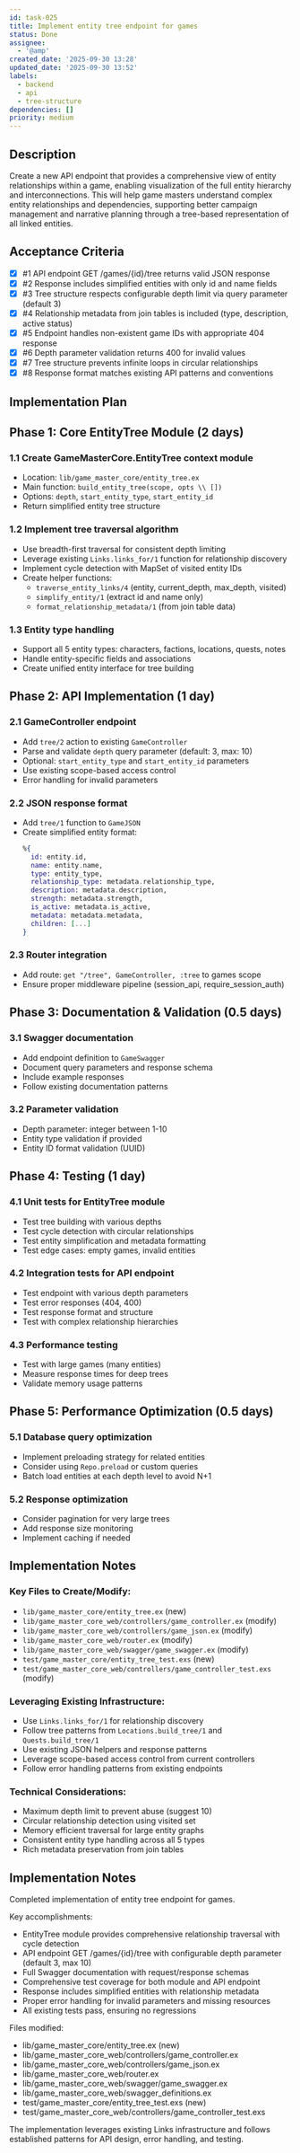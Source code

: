 ```yaml
---
id: task-025
title: Implement entity tree endpoint for games
status: Done
assignee:
  - '@amp'
created_date: '2025-09-30 13:28'
updated_date: '2025-09-30 13:52'
labels:
  - backend
  - api
  - tree-structure
dependencies: []
priority: medium
---
```


## Description

<!-- SECTION:DESCRIPTION:BEGIN -->
Create a new API endpoint that provides a comprehensive view of entity relationships within a game, enabling visualization of the full entity hierarchy and interconnections. This will help game masters understand complex entity relationships and dependencies, supporting better campaign management and narrative planning through a tree-based representation of all linked entities.
<!-- SECTION:DESCRIPTION:END -->

## Acceptance Criteria
<!-- AC:BEGIN -->
- [x] #1 API endpoint GET /games/{id}/tree returns valid JSON response
- [x] #2 Response includes simplified entities with only id and name fields
- [x] #3 Tree structure respects configurable depth limit via query parameter (default 3)
- [x] #4 Relationship metadata from join tables is included (type, description, active status)
- [x] #5 Endpoint handles non-existent game IDs with appropriate 404 response
- [x] #6 Depth parameter validation returns 400 for invalid values
- [x] #7 Tree structure prevents infinite loops in circular relationships
- [x] #8 Response format matches existing API patterns and conventions
<!-- AC:END -->

## Implementation Plan

<!-- SECTION:PLAN:BEGIN -->
## Phase 1: Core EntityTree Module (2 days)

### 1.1 Create GameMasterCore.EntityTree context module
- Location: `lib/game_master_core/entity_tree.ex`
- Main function: `build_entity_tree(scope, opts \\ [])`
- Options: `depth`, `start_entity_type`, `start_entity_id`
- Return simplified entity tree structure

### 1.2 Implement tree traversal algorithm
- Use breadth-first traversal for consistent depth limiting
- Leverage existing `Links.links_for/1` function for relationship discovery
- Implement cycle detection with MapSet of visited entity IDs
- Create helper functions:
  - `traverse_entity_links/4` (entity, current_depth, max_depth, visited)
  - `simplify_entity/1` (extract id and name only)
  - `format_relationship_metadata/1` (from join table data)

### 1.3 Entity type handling
- Support all 5 entity types: characters, factions, locations, quests, notes
- Handle entity-specific fields and associations
- Create unified entity interface for tree building

## Phase 2: API Implementation (1 day)

### 2.1 GameController endpoint
- Add `tree/2` action to existing `GameController`
- Parse and validate `depth` query parameter (default: 3, max: 10)
- Optional: `start_entity_type` and `start_entity_id` parameters
- Use existing scope-based access control
- Error handling for invalid parameters

### 2.2 JSON response format
- Add `tree/1` function to `GameJSON`
- Create simplified entity format:
  ```elixir
  %{
    id: entity.id,
    name: entity.name,
    type: entity_type,
    relationship_type: metadata.relationship_type,
    description: metadata.description,
    strength: metadata.strength,
    is_active: metadata.is_active,
    metadata: metadata.metadata,
    children: [...]
  }
  ```

### 2.3 Router integration
- Add route: `get "/tree", GameController, :tree` to games scope
- Ensure proper middleware pipeline (session_api, require_session_auth)

## Phase 3: Documentation & Validation (0.5 days)

### 3.1 Swagger documentation
- Add endpoint definition to `GameSwagger`
- Document query parameters and response schema
- Include example responses
- Follow existing documentation patterns

### 3.2 Parameter validation
- Depth parameter: integer between 1-10
- Entity type validation if provided
- Entity ID format validation (UUID)

## Phase 4: Testing (1 day)

### 4.1 Unit tests for EntityTree module
- Test tree building with various depths
- Test cycle detection with circular relationships
- Test entity simplification and metadata formatting
- Test edge cases: empty games, invalid entities

### 4.2 Integration tests for API endpoint
- Test endpoint with various depth parameters
- Test error responses (404, 400)
- Test response format and structure
- Test with complex relationship hierarchies

### 4.3 Performance testing
- Test with large games (many entities)
- Measure response times for deep trees
- Validate memory usage patterns

## Phase 5: Performance Optimization (0.5 days)

### 5.1 Database query optimization
- Implement preloading strategy for related entities
- Consider using `Repo.preload` or custom queries
- Batch load entities at each depth level to avoid N+1

### 5.2 Response optimization
- Consider pagination for very large trees
- Add response size monitoring
- Implement caching if needed

## Implementation Notes

### Key Files to Create/Modify:
- `lib/game_master_core/entity_tree.ex` (new)
- `lib/game_master_core_web/controllers/game_controller.ex` (modify)
- `lib/game_master_core_web/controllers/game_json.ex` (modify)
- `lib/game_master_core_web/router.ex` (modify)
- `lib/game_master_core_web/swagger/game_swagger.ex` (modify)
- `test/game_master_core/entity_tree_test.exs` (new)
- `test/game_master_core_web/controllers/game_controller_test.exs` (modify)

### Leveraging Existing Infrastructure:
- Use `Links.links_for/1` for relationship discovery
- Follow tree patterns from `Locations.build_tree/1` and `Quests.build_tree/1`
- Use existing JSON helpers and response patterns
- Leverage scope-based access control from current controllers
- Follow error handling patterns from existing endpoints

### Technical Considerations:
- Maximum depth limit to prevent abuse (suggest 10)
- Circular relationship detection using visited set
- Memory efficient traversal for large entity graphs
- Consistent entity type handling across all 5 types
- Rich metadata preservation from join tables
<!-- SECTION:PLAN:END -->

## Implementation Notes

<!-- SECTION:NOTES:BEGIN -->
Completed implementation of entity tree endpoint for games.

Key accomplishments:
- EntityTree module provides comprehensive relationship traversal with cycle detection
- API endpoint GET /games/{id}/tree with configurable depth parameter (default 3, max 10)
- Full Swagger documentation with request/response schemas
- Comprehensive test coverage for both module and API endpoint
- Response includes simplified entities with relationship metadata
- Proper error handling for invalid parameters and missing resources
- All existing tests pass, ensuring no regressions

Files modified:
- lib/game_master_core/entity_tree.ex (new)
- lib/game_master_core_web/controllers/game_controller.ex
- lib/game_master_core_web/controllers/game_json.ex
- lib/game_master_core_web/router.ex
- lib/game_master_core_web/swagger/game_swagger.ex
- lib/game_master_core_web/swagger_definitions.ex
- test/game_master_core/entity_tree_test.exs (new)
- test/game_master_core_web/controllers/game_controller_test.exs

The implementation leverages existing Links infrastructure and follows established patterns for API design, error handling, and testing.
<!-- SECTION:NOTES:END -->
